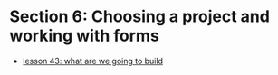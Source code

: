 # Section 6: Choosing a project and working with forms

- [lesson 43: what are we going to build](./043-what-are-we-going-to-build/README.md)
